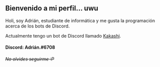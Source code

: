 
## Bienvenido a mi perfil... uwu

Holi, soy Adrián, estudiante de informática y me gusta la programación acerca de los bots de Discord.


Actualmente tengo un bot de Discord llamado [Kakashi](https://discordapp.com/oauth2/authorize?client_id=494266255642066965&scope=bot&permissions=334998838).


#### Discord: Adrián.#6708

###### *~~No olvides seguirme :P~~*
